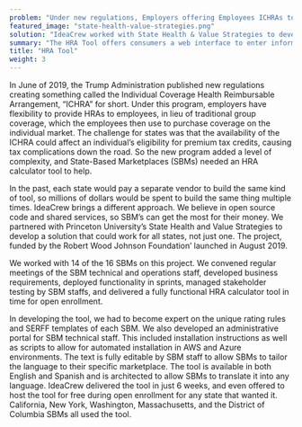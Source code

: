 ```yaml
---
problem: "Under new regulations, Employers offering Employees ICHRAs to purchase individual health insurance could cause tax complications."
featured_image: "state-health-value-strategies.png"
solution: "IdeaCrew worked with State Health & Value Strategies to develop an HRA calculator tool as a shared service for State-based Marketplaces to provide consumers consistent guidance"
summary: "The HRA Tool offers consumers a web interface to enter information about eligibility and HRA terms"
title: "HRA Tool"
weight: 3
---
```


In June of 2019, the Trump Administration published new regulations creating something called the Individual Coverage Health Reimbursable Arrangement, “ICHRA” for short. Under this program, employers have flexibility to provide HRAs to employees, in lieu of traditional group coverage, which the employees then use to purchase coverage on the individual market. The challenge for states was that the availability of the ICHRA could affect an individual’s eligibility for premium tax credits, causing tax complications down the road. So the new program added a level of complexity, and State-Based Marketplaces (SBMs) needed an HRA calculator tool to help.

In the past, each state would pay a separate vendor to build the same kind of tool, so millions of dollars would be spent to build the same thing multiple times. IdeaCrew brings a different approach. We believe in open source code and shared services, so SBM’s can get the most for their money. We partnered with Princeton University’s State Health and Value Strategies to develop a solution that could work for all states, not just one. The project, funded by the Robert Wood Johnson Foundation’ launched in August 2019.

We worked with 14 of the 16 SBMs on this project. We convened regular meetings of the SBM technical and operations staff, developed business requirements, deployed functionality in sprints, managed stakeholder testing by SBM staffs, and delivered a fully functional HRA calculator tool in time for open enrollment.

In developing the tool, we had to become expert on the unique rating rules and SERFF templates of each SBM. We also developed an administrative portal for SBM technical staff. This included installation instructions as well as scripts to allow for automated installation in AWS and Azure environments. The text is fully editable by SBM staff to allow SBMs to tailor the language to their specific marketplace. The tool is available in both English and Spanish and is architected to allow SBMs to translate it into any language. IdeaCrew delivered the tool in just 6 weeks, and even offered to host the tool for free during open enrollment for any state that wanted it. California, New York, Washington, Massachusetts, and the District of Columbia SBMs all used the tool.
